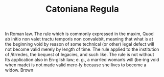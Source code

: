 ---
title: Catoniana Regula
letter: C
permalink: "/definitions/bld-catoniana-regula.html"
body: In Roman law. The rule which is commonly expressed in the maxim, Quod ab initio
  non valet tractu temporis non convalebit, meaning that what is at the beginning
  void by reason of some technical (or other) legal defect will not become valid merely
  by length of time. The rule applied to the institution of /itrredes, the bequest
  of legacies, and such like. The rule is not without Its application also in En-glish
  law; e. g., a marrled woman’s will (be-ing void when made) is not made valid mere-ly
  because she lives to become a widow. Brown
published_at: '2018-07-07'
source: Black's Law Dictionary 2nd Ed (1910)
layout: post
---